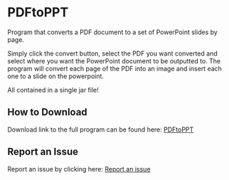 # PDFtoPPT
Program that converts a PDF document to a set of PowerPoint slides by page.

Simply click the convert button, select the PDF you want converted and select where you want the PowerPoint document to be outputted to. The program will convert each page of the PDF into an image and insert each one to a slide on the powerpoint.

All contained in a single jar file!

## How to Download
Download link to the full program can be found here: [PDFtoPPT](https://owen-krueger.github.io/files/PDFtoPPT.zip)

## Report an Issue
Report an issue by clicking here: [Report an issue](https://github.com/Owen-Krueger/PDFtoPPT/issues/new)
